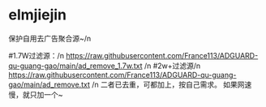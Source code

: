 # elmjiejin
保护自用去广告聚合源~/n

#1.7W过滤源：/n
https://raw.githubusercontent.com/France113/ADGUARD-qu-guang-gao/main/ad_remove_1.7w.txt
/n
#2w+过滤源/n
https://raw.githubusercontent.com/France113/ADGUARD-qu-guang-gao/main/ad_remove.txt
/n
二者已去重，可都加上，按自己需求。
如果网速慢，就只加一个~
